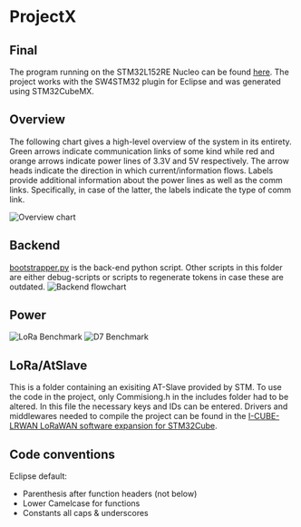 # ProjectX

## Final
The program running on the STM32L152RE Nucleo can be found [here](Final). The project works with the SW4STM32 plugin for Eclipse and was generated using STM32CubeMX.

## Overview
The following chart gives a high-level overview of the system in its entirety. Green arrows indicate communication links of some kind while red and orange arrows indicate power lines of 3.3V and 5V respectively. The arrow heads indicate the direction in which current/information flows. Labels provide additional information about the power lines as well as the comm links. Specifically, in case of the latter, the labels indicate the type of comm link.

![Overview chart](https://i.imgur.com/Z7YOUQ6.png)

## Backend
[bootstrapper.py](Backend/bootstrapper.py) is the back-end python script. Other scripts in this folder are either debug-scripts or scripts to regenerate tokens in case these are outdated.
![Backend flowchart](https://i.imgur.com/xDnhAh0.png)

## Power

![LoRa Benchmark](https://i.imgur.com/YsSOBOx.png)
![D7 Benchmark](https://i.imgur.com/p6ZXHSL.png)

## LoRa/AtSlave
This is a folder containing an exisiting AT-Slave provided by STM. To use the code in the project, only Commisiong.h in the includes folder had to be altered. In this file the necessary keys and IDs can be entered. Drivers and middlewares needed to compile the project can be found in the [I-CUBE-LRWAN LoRaWAN software expansion for STM32Cube](http://www.st.com/en/embedded-software/i-cube-lrwan.html).

## Code conventions
Eclipse default:
* Parenthesis after function headers (not below)
* Lower Camelcase for functions
* Constants all caps & underscores
